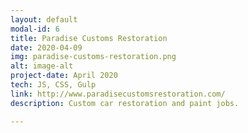 ```yaml
---
layout: default
modal-id: 6
title: Paradise Customs Restoration
date: 2020-04-09
img: paradise-customs-restoration.png
alt: image-alt
project-date: April 2020
tech: JS, CSS, Gulp
link: http://www.paradisecustomsrestoration.com/
description: Custom car restoration and paint jobs.

---
```

